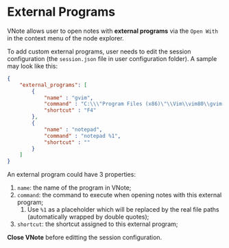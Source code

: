 # External Programs
VNote allows user to open notes with **external programs** via the `Open With` in the context menu of the node explorer.

To add custom external programs, user needs to edit the session configuration (the `session.json` file in user configuration folder). A sample may look like this:

```json
{
    "external_programs": [
        {
            "name" : "gvim",
            "command" : "C:\\\"Program Files (x86)\"\\Vim\\vim80\\gvim.exe %1",
            "shortcut" : "F4"
        },
        {
            "name" : "notepad",
            "command" : "notepad %1",
            "shortcut" : ""
        }
    ]
}
```

An external program could have 3 properties:

1. `name`: the name of the program in VNote;
2. `command`: the command to execute when opening notes with this external program;
    1. Use `%1` as a placeholder which will be replaced by the real file paths (automatically wrapped by double quotes);
3. `shortcut`: the shortcut assigned to this external program;

**Close VNote** before editting the session configuration.
